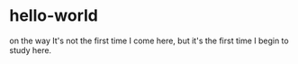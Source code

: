 # hello-world
on the way
It's not the first time I come here, but it's the first time I begin to study here.
